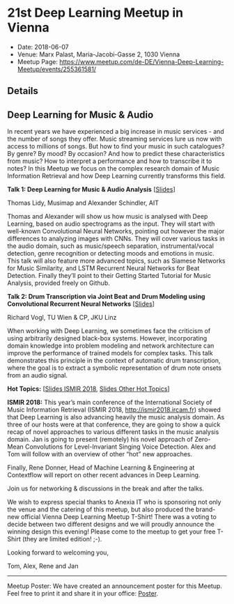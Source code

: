 # 21st Deep Learning Meetup in Vienna

* Date: 2018-06-07
* Venue: Marx Palast, Maria-Jacobi-Gasse 2, 1030 Vienna
* Meetup Page: https://www.meetup.com/de-DE/Vienna-Deep-Learning-Meetup/events/255361581/


## Details

## Deep Learning for Music & Audio

In recent years we have experienced a big increase in music services - and the number of songs they offer. Music streaming services lure us now with access to millions of songs. But how to find your music in such catalogues? By genre? By mood? By occasion? And how to predict these characteristics from music? How to interpret a performance and how to transcribe it to notes?
In this Meetup we focus on the complex research domain of Music Information Retrieval and how Deep Learning currently transforms this field.

**Talk 1:
Deep Learning for Music & Audio Analysis**
[[Slides](slides/Lidy_Schindler_DL_for_Music_and_Audio.pdf)]

Thomas Lidy, Musimap and Alexander Schindler, AIT

Thomas and Alexander will show us how music is analysed with Deep Learning, based on audio spectrograms as the input. They will start with well-known Convolutional Neural Networks, pointing out however the major differences to analyzing images with CNNs. They will cover various tasks in the audio domain, such as music/speech separation, instrumental/vocal detection, genre recognition or detecting moods and emotions in music. This talk will also feature more advanced topics, such as Siamese Networks for Music Similarity, and LSTM Recurrent Neural Networks for Beat Detection. Finally they’ll point to their Getting Started Tutorial for Music Analysis, provided freely on Github.

**Talk 2:
Drum Transcription via Joint Beat and Drum Modeling using Convolutional Recurrent Neural Networks** 
[[Slides](slides/Richard_Vogl_Drum_Transcription_deep_learning_meetup.pdf)]

Richard Vogl, TU Wien & CP, JKU Linz

When working with Deep Learning, we sometimes face the criticism of using arbitrarily designed black-box systems. However, incorporating domain knowledge into problem modeling and network architecture can improve the performance of trained models for complex tasks. This talk demonstrates this principle in the context of automatic drum transcription, where the goal is to extract a symbolic representation of drum note onsets from an audio signal.

**Hot Topics:** 
[[Slides ISMIR 2018](slides/DL_Meetup_-_ISMIR_2018_Hot_Topics.pdf), [Slides Other Hot Topics](slides/21st_Deep_Learning_Meetup_Intro_Announcements_Hot_Topics.pdf)]

**ISMIR 2018:**
This year’s main conference of the International Society of Music Information Retrieval (ISMIR 2018, http://ismir2018.ircam.fr) showed that Deep Learning is also advancing heavily the music analysis domain. As three of our hosts were at that conference, they are going to show a quick recap of novel approaches to various different tasks in the music analysis domain. Jan is going to present (remotely) his novel approach of Zero-Mean Convolutions for Level-Invariant Singing Voice Detection. Alex and Tom will follow with an overview of other “hot” new approaches.

Finally, Rene Donner, Head of Machine Learning & Engineering at Contextflow will report on other recent advances in Deep Learning.

Join us for networking & discussions in the break and after the talks.

We wish to express special thanks to Anexia IT who is sponsoring not only the venue and the catering of this meetup, but also produced the brand-new official Vienna Deep Learning Meetup T-Shirt! There was a voting to decide between two different designs and we will proudly announce the winning design this evening! Please come to the meetup to get your free T-Shirt (they are limited edition! ;-).

Looking forward to welcoming you,

Tom, Alex, Rene and Jan

---

Meetup Poster:
We have created an announcement poster for this Meetup. Feel free to print it and share it in your office: [Poster](Poster.pdf).
